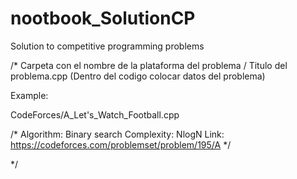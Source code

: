 # nootbook_SolutionCP
Solution to competitive programming problems

/*
Carpeta con el nombre de la plataforma del problema / Titulo del problema.cpp (Dentro del codigo colocar datos del problema)

Example:

CodeForces/A_Let's_Watch_Football.cpp

/* 
Algorithm: Binary search
Complexity: NlogN
Link: https://codeforces.com/problemset/problem/195/A
*/

*/
